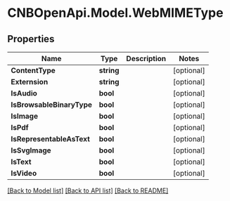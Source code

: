 # CNBOpenApi.Model.WebMIMEType

## Properties

Name | Type | Description | Notes
------------ | ------------- | ------------- | -------------
**ContentType** | **string** |  | [optional] 
**Externsion** | **string** |  | [optional] 
**IsAudio** | **bool** |  | [optional] 
**IsBrowsableBinaryType** | **bool** |  | [optional] 
**IsImage** | **bool** |  | [optional] 
**IsPdf** | **bool** |  | [optional] 
**IsRepresentableAsText** | **bool** |  | [optional] 
**IsSvgImage** | **bool** |  | [optional] 
**IsText** | **bool** |  | [optional] 
**IsVideo** | **bool** |  | [optional] 

[[Back to Model list]](../../README.md#documentation-for-models) [[Back to API list]](../../README.md#documentation-for-api-endpoints) [[Back to README]](../../README.md)


